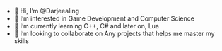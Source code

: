 - 👋 Hi, I’m @Darjeealing
- 👀 I’m interested in Game Development and Computer Science
- 🌱 I’m currently learning C++, C# and later on, Lua
- 💞️ I’m looking to collaborate on Any projects that helps me master my skills

<!---
Darjeealing/Darjeealing is a ✨ special ✨ repository because its `README.md` (this file) appears on your GitHub profile.
You can click the Preview link to take a look at your changes.
--->
